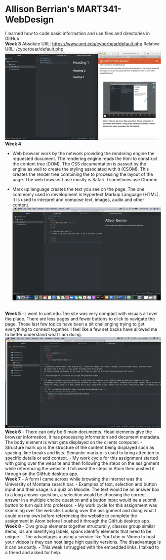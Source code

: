 # Allison Berrian's MART341-WebDesign
I learned how to code basic information and use files and directories in GitHub
<br />
<b>Week 3</b>
Absolute URL: https://www.umt.edu/cyberbear/default.php
Relative URL: /cyberbear/default.php
![My Screenshot](https://github.com/allisonberrian/-MART341-WebDesign/blob/master/assignment-03/images/assignment03-screenshot.png)
<br />
<b>Week 4</b>
- Web browser work by the network providing the rendering engine the requested document. The rendering engine reads the html to construct the content tree (DOM). The CSS documentation is passed by the engine as well to create the styling associated with it (CSOM). This creates the render tree combining the to processing the layout of the page. The web browser I use mostly is Safari. I sometimes use Chrome.

 - Mark up language creates the text you see on the page. The one commonly used in development is Hypertext Markup Language (HTML). It is used to interpret and compose text, images, audio and other content.
 ![My Screenshot](assignment-04/images/assignment04-screenshot.png)
<br />
<b>Week 5</b>
  - I went to umt.edu.The site was very compact with visuals all over the place. There are less pages and fewer buttons to click to navigate the page.
  These last few topics have been a bit challenging trying to get everything to connect together. I feel like a few set backs have allowed me to better understand what I am doing.
<img src="https://github.com/allisonberrian/-MART341-WebDesign/blob/master/assignment-05/images/assignment05-screenshot.png"/>
<br />
<b>Week 6</b>
-  There can only be 6 main documents. Head elements give the browser information. It has processing information and document metadata. The body element is what gets displayed on the clients computer.
- Structure mark up is the structure of the content being displayed such as spacing, line breaks and lists. Semantic  markup is used to bring attention to specific details or add context.
- My work cycle for this assignment started with going over the website and then following the steps on the assignment while referencing the website. I followed the steps in Atom then pushed it through on the GitHub desktop app.
<br />
<b>Week 7</b>
- A form I came across while browsing the internet was the University of Montana search bar.
- Examples of text, selection and button input and their usage is a quiz on Moodle. The text would be an answer box to a long answer question, a selection would be choosing the correct answer in a multiple choice question and a button input would be a submit button to turn quiz into professor.
- My work cycle for this assignment was skimming over the website. Looking over the assignment and doing what I could on my own before referencing the website to complete the assignment in Atom before I pushed it through the GitHub desktop app.
<br />
<b>Week 8</b>
- Divs group elements together structurally, classes group similar items, ids are identifying labels, spans identify elements that need to be unique.
- The advantages a using a service like YouTube or
Vimeo to host your videos is they can host large high quality versions. The disadvantage is it can be costly.
- This week I struggled with the embedded links. I talked to a friend and asked for help.
